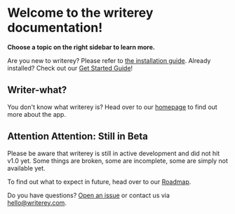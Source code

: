 # Welcome to the writerey documentation!

**Choose a topic on the right sidebar to learn more.**

Are you new to writerey? Please refer to [the installation guide](/en/installation/). Already installed? Check out our [Get Started Guide](/en/get_started/)!

## Writer-what?

You don't know what writerey is? Head over to our [homepage](https://writerey.com) to find out more about the app.

## Attention Attention: Still in Beta

Please be aware that writerey is still in active development and did not hit v1.0 yet. Some things are broken, some are incomplete, some are simply not available yet.

To find out what to expect in future, head over to our [Roadmap](./en/roadmap.md).

Do you have questions? [Open an issue](https://github.com/s-blu/writerey/issues) or contact us via [hello@writerey.com](mailto:hello@writerey.com).
